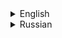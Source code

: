 <details>
<summary>English</summary>

## Links

[Chrome Web Store](https://chromewebstore.google.com/detail/hagknokdofkmojolcpbddjfdjhnjdkae)<br>
[Edge Add-ons](https://microsoftedge.microsoft.com/addons/detail/bcpgohifjmmcoiemghdamamlkbcbgifg)

## About
**Advanced Extension Reloader** is a browser extension that reloads unpacked extensions you develop for you. By installing this extension you will be able to reload all your unpacked extensions at once with a click on the browser action icon. You will also be able to: 

★ Limit reload only to an extension with a specific id.

★ Reload extension(s) with a hotkey.

★ Set up an automatic reload on your extension's files change with the help of supplementary packages **Advanced Extension Reloader Watch 1** (if you develop an extension without a bundler) or **Advanced Extension Reloader Watch 2** (if you use Webpack).

★ Make **Advanced Extension Reloader** play a sound when your extension(s) is reloaded.

★ Make **Advanced Extension Reloader** reload the current tab or all tabs after your extension(s) is reloaded (useful for content script).

After reloading your extension(s) **Advanced Extension Reloader** will reopen all closed during reloading tabs (for example, the options page of your extension(s)).

Below is a detailed description of how to use the **Advanced Extension Reloader** and its supplementary packages.

## Content
- [Manual reload](#manual_reload_en)
- [Automatic reload](#automatic_reload_en)
- [Advanced Extension Reloader Watch 1 (automatic reload for extensions developed WITHOUT bundler)](#advanced_extension_reloader_watch_1_no_bundler_en)
- [Advanced Extension Reloader Watch 2 (automatic reload for extensions developed WITH bundler)](#advanced_extension_reloader_watch_2_bundler_en)
- [Reload extension on manifest.json changes](#manifest_changes_reload_en)
- [Temporarily suspend automatic reload](#suspend_automatic_reload_en)
- [Sample extensions](#sample_extensions_en)
- [API](#api_en)
- [Build steps](#build_steps_en)

<h2 id="manual_reload_en">Manual reload</h2>

To reload extension(s), click on the extension icon in the toolbar or hit *Reload extension main* hotkey specified at *chrome://extensions/shortcuts*. You can change how your extension is reloaded by editing the *Extension's icon click action* field on the settings page. 

**Example of settings:**
```javascript
{
    "all_tabs": false,
    "hard": true,
    "ext_id": "ffhljpfecjcfjdaneehmhdgplkaafnbb",
    "play_sound": true
}
```

Right-clicking on the extension icon will bring additional reload actions which can be changed by editing the *Extension's icon context menu actions* field on the settings page. 

The field accepts an array of objects with the same schema as seen in *Extension's icon click action*. Keep in mind that there is a limit on how many items can appear there. You can also use reload actions defined there by hitting one of the *Reload extension X* hotkeys specified at *chrome://extensions/shortcuts*, where *X* is a position in the array.

<h2 id="automatic_reload_en">Automatic reload</h2>

To automatically reload your extension you will need two supplementary packages: **Advanced Extension Reloader Watch 1** and **Advanced Extension Reloader Watch 2**. You will need to install Node JS and npm package manager to use them. 

<h2 id="advanced_extension_reloader_watch_1_no_bundler_en">Advanced Extension Reloader Watch 1 (automatic reload for extensions developed WITHOUT bundler)</h2>

If you develop an extension without a bundler you will need **Advanced Extension Reloader Watch 1**. It will watch your files for changes and send a message to **Advanced Extension Reloader**, so it can reload your extension.<br>

**Here is how to use it:**

1. Install the package globally using:
    ```shell
    npm install advanced-extension-reloader-watch-1 --global
    ```

2. Create a *config.json* anywhere on your machine (replace the value of `ext_id` to your extension's id):
    ```json
    {
        "port": 6220,
        "watch_dir": "D:/Cloud/Projects/Advanced Extension Reloader Examples/advanced-extension-reloader-examples/no_bundler/extensions/manifest_3",
        "ext_id": "jepkffhnnekngedhempoflhcmoogpkph",
        "play_sound": true
    }
    ```
    🚩 Important: the port defined here should be duplicated in the **Advanced Extension Reloader's** settings page.

3. Open the command prompt/terminal and execute the following command:
    ```shell
    watch-ext --config path_to_your_config.json
    ```

<h2 id="advanced_extension_reloader_watch_2_bundler_en">Advanced Extension Reloader Watch 2 (automatic reload for extensions developed WITH bundler)</h2>

If you develop an extension with a bundler you will need **Advanced Extension Reloader Watch 2**.<br>

**Here is an example of usage in a Webpack project:**

1. Install **Advanced Extension Reloader Watch 2** using:
    ```shell
    npm install advanced-extension-reloader-watch-2
    ```

2. Import *Reloader* in your Webpack config:
    ```javascript
    const Reloader = require('advanced-extension-reloader-watch-2/umd/reloader');
    ```

3. Start watching files for changes in the *src* folder of your project. if you want to watch another folder, you can set it with `watch_dir` property:
    ```javascript
    const reloader = new Reloader({
        port: 6223,
    });

    reloader.watch();
    ```
    🚩 Important: the port defined here should be duplicated in the **Advanced Extension Reloader's** settings page.

4. Add the following to the `plugins` array (replace the value of `ext_id` to your extension's id):
    ```javascript
    {
        apply: (compiler) => {
            compiler.hooks.done.tap('done', (stats) => {
                const an_error_occured = stats.compilation.errors.length !== 0;

                if (an_error_occured) {
                    reloader.play_error_notification();
                } else {
                    reloader.reload({
                        ext_id: 'dphafhlelejgffkmbmnmomfehnekdnlj',
                        play_sound: true,
                    });
                }
            });
        },
    },
    ```
    The `reloader.reload()` function reloads your extension.<br>
    The `reloader.play_error_notification()` function allows you to play an error notification sound on bundling failure.

See the example of Webpack config [here](https://github.com/loftyshaky/advanced-extension-reloader-examples/blob/main/webpack/webpack.config.js)

<h2 id="manifest_changes_reload_en">Reload extension on manifest.json changes</h2>

If you want your extension to reload on *manifest.json* changes you would need to use `listen()` function from the **Advanced Extension Reloader Watch 2** supplementary package.<br>

**Here's how to use it:**

- For non-bundler set-up, download *listener.js* from [here](https://raw.githubusercontent.com/loftyshaky/advanced-extension-reloader-watch-2/master/dist/es/listener.js) if your background script is an ES module, or [here](https://raw.githubusercontent.com/loftyshaky/advanced-extension-reloader-watch-2/master/dist/umd/listener.js) otherwise. 

- For Webpack set-up, just `import` the `listener` module as shown below.

- `Import` `listener` in the background script and call `listen()` function like so:
    ```javascript
    import Listener from 'advanced-extension-reloader-watch-2/umd/listener';

    new Listener().listen();
    ```

<h2 id="suspend_automatic_reload_en">Temporarily suspend automatic reload</h2>

You can temporarily suspend automatic reload by right-clicking on the browser action icon and selecting the *Suspend automatic reload* option. You can also do this with a hotkey specified at *chrome://extensions/shortcuts*.

<h2 id="sample_extensions_en">Sample extensions</h2>

Sample extensions can be found [here](https://github.com/loftyshaky/advanced-extension-reloader-examples).

<h2 id="api_en">API</h2>

| Property | Type | Default value | Applies to | Description |
| :--- | :--- | :--- | :--- | :--- |
| `hard` | `boolean` | `true` | Advanced Extension Reloader, Advanced Extension Reloader Watch 1, Advanced Extension Reloader Watch 2 | Whether to reload an extension as opposed to just reloading the current tab. If set to `false`, the background script will not reload. The extension(s) won't reload on *manifest.json* changes even if this option is `true` unless you use `listen()` function from the **Advanced Extension Reloader Watch 2** supplementary package in the background script of the target extension. Can be combined with `all_tabs`. |
| `all_tabs` | `boolean` | `false` | Advanced Extension Reloader, Advanced Extension Reloader Watch 1, Advanced Extension Reloader Watch 2 | Whether to reload all tabs as opposed to just reloading the current tab. |
| `ext_id` | `string` | `undefined` | Advanced Extension Reloader, Advanced Extension Reloader Watch 1, Advanced Extension Reloader Watch 2 | An id of an extension to reload in `hard` mode. If unspecified, all extensions will be reloaded. |
| `play_sound` | `boolean` | `false` | Advanced Extension Reloader, Advanced Extension Reloader Watch 1, Advanced Extension Reloader Watch 2 | Whether to play a notification sound upon reload completion. |
| `after_reload_delay` | `number` | `1000` | Advanced Extension Reloader, Advanced Extension Reloader Watch 1, Advanced Extension Reloader Watch 2 | The amount of time in milliseconds to wait after an extension was reloaded before reloading closed tabs. If you experience any errors in your extension after its pages are reloaded or the extension's pages are reloaded blank, you may try to increase this value. |
| `port` | `number` | `7220` | Advanced Extension Reloader Watch 1, Advanced Extension Reloader Watch 2 | A port, that should expect messages to reload an extension. You will need multiple ports if you develop multiple extensions. 🚩 Important: the port defined here should be duplicated in the **Advanced Extension Reloader's** settings page. |
| `watch_dir` | `string` | src | Advanced Extension Reloader Watch 1, Advanced Extension Reloader Watch 2 | A path to the directory to watch for file changes. Should be your extension's directory path. |
| `manifest_path` | `boolean` \| `string` | `false` | Advanced Extension Reloader Watch 1, Advanced Extension Reloader Watch 2 | A path to the extension's *manifest.json*. Can be a boolean, if `true` **Advanced Extension Reloader Watch 1/2** will look for *manifest.json* in the `watch_dir` directory. **Advanced Extension Reloader Watch 1/2** need this option to check the validity of *manifest* before reloading an extension. If the *manifest.json* is not valid, reload will be canceled so your extension doesn't crash. |
| `hard_paths` | `string[]` | `[]` | Advanced Extension Reloader Watch 1, Advanced Extension Reloader Watch 2 | An array of paths or partial paths (like file name). If an extension reload is triggered by a change in files/directories with one of these paths, it will reload with `hard`: `true` even if `hard`: `false` is specified in the config. |
| `soft_paths` | `string[]` | `[]` | Advanced Extension Reloader Watch 1, Advanced Extension Reloader Watch 2 | An array of paths or partial paths (like file name). If an extension reload is triggered by a change in files/directories with one of these paths, it will reload with `hard`: `false` even if `hard`: `true` is specified in the config. |
| `all_tabs_paths` | `string[]` | `[]` | Advanced Extension Reloader Watch 1, Advanced Extension Reloader Watch 2 | An array of paths or partial paths (like file name). If an extension reload is triggered by a change in files/directories with one of these paths, it will reload with `all_tabs`: `true` even if `all_tabs`: `false` is specified in the config. |
| `one_tab_paths` | `string[]` | `[]` | Advanced Extension Reloader Watch 1, Advanced Extension Reloader Watch 2 | An array of paths or partial paths (like file name). If an extension reload is triggered by a change in files/directories with one of these paths, it will reload with `all_tabs`: `false` even if `all_tabs`: `true` is specified in the config. |

<h2 id="build_steps_en">Build steps</h2>

1. git clone https://github.com/loftyshaky/advanced-extension-reloader
2. cd into the cloned repository
3. npm install
4. npm run prod (Chrome) / npm run prode (Edge)
</details>
<details>
<summary>Russian</summary>

## Ссылки

[Chrome Web Store](https://chromewebstore.google.com/detail/hagknokdofkmojolcpbddjfdjhnjdkae)<br>
[Edge Add-ons](https://microsoftedge.microsoft.com/addons/detail/bcpgohifjmmcoiemghdamamlkbcbgifg)

## О расширении
**Advanced Extension Reloader** - это браузерное расширение, которое перезагружает распакованные расширения разрабатываемые вами, за вас. Установив это расширение, вы сможете перезагрузить все распакованные расширения сразу, кликнув на иконку расширения. Вы также сможете:

★ Перезагружать расширение только с определенным id. 

★ Перезагружать расширение(я) с помощью горячей клавиш(и).

★ Настроить автоматическую перезагрузку при изменении файлов вашего расширения с помощью вспомогательных пакетов **Advanced Extension Reloader Watch 1** (если вы разрабатываете расширение без бандлера) или **Advanced Extension Reloader Watch 2** (если вы используете Webpack).

★ Настроить воспроизведение звукового оповещения по окончании перезагрузки вашего расширения/ваших расширений.

★ Настроить перезагрузку текущей вкладки или всех вкладок по окончании перезагрузки вашего расширения/ваших расширений. (полезно для расширений с content script).

После перезагрузки расширения(й) **Advanced Extension Reloader** повторно откроет все закрытые во время перезагрузки вкладки (например, страницу параметров вашего расширения(й)).

Ниже приводится подробное описание того, как использовать **Advanced Extension Reloader** и вспомогательные пакеты идущие с ним.

## Содержание
- [Ручная перезагрузка](#manual_reload_ru)
- [Автоматическая перезагрузка](#automatic_reload_ru)
- [Advanced Extension Reloader Watch 1 (автоматическая перезагрузка для расширений разрабатываемых БЕЗ ИСПОЛЬЗОВАНИЯ бандлера)](#advanced_extension_reloader_watch_1_no_bundler_ru)
- [Advanced Extension Reloader Watch 2 (автоматическая перезагрузка для расширений разрабатываемых С ИСПОЛЬЗОВАНИЕМ бандлера)](#advanced_extension_reloader_watch_2_bundler_ru)
- [Перезагрузка расширения при изменении manifest.json](#manifest_changes_reload_ru)
- [Временная приостановка автоматической перезагрузки](#suspend_automatic_reload_ru)
- [Примеры расширений](#sample_extensions_ru)
- [API](#api_ru)
- [Этапы сборки](#build_steps_ru)

<h2 id="manual_reload_ru">Ручная перезагрузка</h2>

Чтобы перезагрузить расширение(я), кликните на иконку расширения на панели инструментов или используйте горячую клавишу *Перезагрузить расширение (основное действие)*, которую можно настроить в *chrome://extensions/shortcuts*. Вы можете изменить, то как расширение будет перезагружаться отредактировав текстовое поле *Действие при клике на иконку расширения* в настройках расширения.

**Пример настроек:**
```javascript
{
    "all_tabs": false,
    "hard": true,
    "ext_id": "ffhljpfecjcfjdaneehmhdgplkaafnbb",
    "play_sound": true
}
```

Клик правой кнопкой мыши по иконке расширения отобразит меню с дополнительными действиями перезагрузки, которые можно изменить, отредактировав текстовое поле *Действия контекстного меню иконки расширения* на странице настроек.

Текстовое поле принимает массив объектов с той же схемой, что и в *Действие при клике на иконку расширения*. Имейте в виду, что количество элементов в контекстном меню ограничено. Вы также можете использовать эти действия перезагрузки, используя одну из горячих клавиш *Перезагрузить расширение X* (которые можно настроить в *chrome://extensions/shortcuts*), где *X* - позиция в массиве.

<h2 id="automatic_reload_ru">Автоматическая перезагрузка</h2>

Для автоматической перезагрузки расширения вам потребуются два дополнительных пакета: **Advanced Extension Reloader Watch 1** и **Advanced Extension Reloader Watch 2**. Чтобы их использовать, вам необходимо установить Node JS и менеджер пакетов npm.

<h2 id="advanced_extension_reloader_watch_1_no_bundler_ru">Advanced Extension Reloader Watch 1 (автоматическая перезагрузка для расширений разрабатываемых БЕЗ ИСПОЛЬЗОВАНИЯ бандлера)</h2>

Если вы разрабатываете расширение без бандлера, вам понадобится **Advanced Extension Reloader Watch 1**. Этот пакет будет следить за вашими файлами на предмет изменений и отправлять сообщение в **Advanced Extension Reloader**, чтобы оно могло перезагрузить ваше расширение.

**Как пользоваться Advanced Extension Reloader Watch 1:**

1. Установите пакет глобально, используя::
    ```shell
    npm install advanced-extension-reloader-watch-1 --global
    ```

2. Создайте *config.json* в любом месте на вашем компьютере (замените значение `ext_id` на id вашего расширения):
    ```json
    {
        "port": 6220,
        "watch_dir": "D:/Cloud/Projects/Advanced Extension Reloader Examples/advanced-extension-reloader-examples/no_bundler/extensions/manifest_3",
        "ext_id": "jepkffhnnekngedhempoflhcmoogpkph",
        "play_sound": true
    }
    ```
    🚩 Важно: заданный здесь порт должен быть продублирован на странице настроек **Advanced Extension Reloader**.

3. Откройте командную строку/терминал и выполните следующую команду:
    ```shell
    watch-ext --config path_to_your_config.json
    ```

<h2 id="advanced_extension_reloader_watch_2_bundler_ru">Advanced Extension Reloader Watch 2 (автоматическая перезагрузка для расширений разрабатываемых С ИСПОЛЬЗОВАНИЕМ бандлера)</h2>

Если вы разрабатываете расширение с бандлером, вам понадобится **Advanced Extension Reloader Watch 2**.<br>

**Как пользоваться Advanced Extension Reloader Watch 2:** в Webpack проекте:

1. Установите **Advanced Extension Reloader Watch 2**, используя:
    ```shell
    npm install advanced-extension-reloader-watch-2
    ```

2. Импортируйте *Reloader* в файл конфигурации Webpack:
    ```javascript
    const Reloader = require('advanced-extension-reloader-watch-2/umd/reloader');
    ```

3. Начните следить за изменениями файлов в папке *src* вашего проекта. Если вы хотите следить за другой папкой, используйте свойство `watch_dir`:
    ```javascript
    const reloader = new Reloader({
        port: 6223,
    });

    reloader.watch();
    ```
    🚩 Важно: заданный здесь порт должен быть продублирован на странице настроек **Advanced Extension Reloader**.

4. Добавьте следующий код в массив `plugins` (замените значение `ext_id` на id вашего расширения):
    ```javascript
    {
        apply: (compiler) => {
            compiler.hooks.done.tap('done', (stats) => {
                const an_error_occured = stats.compilation.errors.length !== 0;

                if (an_error_occured) {
                    reloader.play_error_notification();
                } else {
                    reloader.reload({
                        ext_id: 'dphafhlelejgffkmbmnmomfehnekdnlj',
                        play_sound: true,
                    });
                }
            });
        },
    },
    ```
    Функция `reloader.reload()` перезагружает ваше расширение.<br>
    Функция `reloader.play_error_notification()` позволяет воспроизводить звук уведомления об ошибке при сборке.

Пример файла конфигурации Webpack можно посмотреть [здесь](https://github.com/loftyshaky/advanced-extension-reloader-examples/blob/main/webpack/webpack.config.js)

<h2 id="manifest_changes_reload_ru">Перезагрузка расширения при изменении manifest.json</h2>

Если вы хотите, чтобы ваше расширение перезагружалось при изменении *manifest.json*, вам нужно будет использовать функцию `listen()` из дополнительного пакета **Advanced Extension Reloader Watch 2**.<br>

**Как её использовать:**

- Для случая без использования бандлера, скачайте *listener.js* [здесь](https://raw.githubusercontent.com/loftyshaky/advanced-extension-reloader-watch-2/master/dist/es/listener.js), если ваш background-скрипт является модулем ES, или [здесь](https://raw.githubusercontent.com/loftyshaky/advanced-extension-reloader-watch-2/master/dist/umd/listener.js) в противном случае.

- Для случая с использования Webpack, просто импортируйте модуль `listener` как показано ниже.

- Импортируйте `listener` в background-скрипт и вызовите функцию `listen()` следующим образом:
    ```javascript
    import Listener from 'advanced-extension-reloader-watch-2/umd/listener';

    new Listener().listen();
    ```

<h2 id="suspend_automatic_reload_ru">Временная приостановка автоматической перезагрузки</h2>

Вы можете временно приостановить автоматическую перезагрузку, кликнув правой кнопкой мыши на иконку расширения и выбрав опцию *Приостановить автоматическую перезагрузку*. Вы также можете сделать это с помощью горячей клавиши, которую можно настроить в *chrome://extensions/shortcuts*.

<h2 id="sample_extensions_ru">Примеры расширений</h2>

Примеры расширений можно найти [здесь](https://github.com/loftyshaky/advanced-extension-reloader-examples).

<h2 id="api_ru">API</h2>

| Свойство | Тип | Значение по-умолчанию | Применимо к | Описание |
| :--- | :--- | :--- | :--- | :--- |
| `hard` | `boolean` | `true` | Advanced Extension Reloader, Advanced Extension Reloader Watch 1, Advanced Extension Reloader Watch 2 | Следует ли перезагружать расширение, а не просто текущую вкладку. Если установлено значение `false`, background-скрипт не будет перезагружен. Расширения не будут перезагружаться при изменении *manifest.json*, даже если установленно значение `true`, за исключением случая, когда вы используете функцию `listen()` из вспомогательного пакета **Advanced Extension Reloader Watch 2** в background-скрипте целевого расширения. Может быть совмещено со свойством `all_tabs`. |
| `all_tabs` | `boolean` | `false` | Advanced Extension Reloader, Advanced Extension Reloader Watch 1, Advanced Extension Reloader Watch 2 | Следует ли перезагружать все вкладки, а не просто текущую. |
| `ext_id` | `string` | `undefined` | Advanced Extension Reloader, Advanced Extension Reloader Watch 1, Advanced Extension Reloader Watch 2 | Id расширения для перезагрузки в `hard` режиме. Если значение опущено, будут перезагружены все расширения. |
| `play_sound` | `boolean` | `false` | Advanced Extension Reloader, Advanced Extension Reloader Watch 1, Advanced Extension Reloader Watch 2 | Следует ли воспроизводить звук уведомления по завершении перезагрузки. |
| `after_reload_delay` | `number` | `1000` | Advanced Extension Reloader, Advanced Extension Reloader Watch 1, Advanced Extension Reloader Watch 2 | Время, в миллисекундах, которое следует ждать после перезагрузки расширения, перед перезагрузкой закрытых вкладок. Если у вас возникают ошибки в расширении после перезагрузки его страниц или страницы расширения загружаются пустыми, вы можете попробовать увеличить это значение. |
| `port` | `number` | `7220` | Advanced Extension Reloader Watch 1, Advanced Extension Reloader Watch 2 | Порт, который должен ожидать сообщения для перезагрузки расширений. Если вы разрабатываете несколько расширений одновременно, вам понадобится несколько портов. 🚩 Важно: заданный здесь порт должен быть продублирован на странице настроек **Advanced Extension Reloader**. |
| `watch_dir` | `string` | src | Advanced Extension Reloader Watch 1, Advanced Extension Reloader Watch 2 | Путь к папке, за изменением файлов которой, следует следить. Этим значением должен быть путь к папке с вашим расширением. |
| `manifest_path` | `boolean` \| `string` | `false` | Advanced Extension Reloader Watch 1, Advanced Extension Reloader Watch 2 | Путь к *manifest.json* расширения. Может быть boolean, если `true` **Advanced Extension Reloader Watch 1/2** будет искать manifest.json в `watch_dir`. Эта опция нужна **Advanced Extension Reloader Watch 1/2** для проверки корректности *manifest.json* перед перезагрузкой расширения. Если *manifest.json* некорректен, перезагрузка будет отменена, чтобы расширение не зависло. |
| `hard_paths` | `string[]` | `[]` | Advanced Extension Reloader Watch 1, Advanced Extension Reloader Watch 2 | Массив путей или частичных путей (например, имен файлов). Если перезагрузка расширения вызвана изменением в этих файлах/папках, оно будет перезагружено с `hard`: `true`, даже если в этом файле конфигурации указано `hard`: `false`. |
| `soft_paths` | `string[]` | `[]` | Advanced Extension Reloader Watch 1, Advanced Extension Reloader Watch 2 | Массив путей или частичных путей (например, имен файлов). Если перезагрузка расширения вызвана изменением в этих файлах/папках, оно будет перезагружено с `hard`: `false`, даже если в этом файле конфигурации указано `hard`: `true`. |
| `all_tabs_paths` | `string[]` | `[]` | Advanced Extension Reloader Watch 1, Advanced Extension Reloader Watch 2 | Массив путей или частичных путей (например, имен файлов). Если перезагрузка расширения вызвана изменением в этих файлах/папках, оно будет перезагружено с all_tabs: true, даже если в этом файле конфигурации указано `all_tabs`: `false`. |
| `one_tab_paths` | `string[]` | `[]` | Advanced Extension Reloader Watch 1, Advanced Extension Reloader Watch 2 | Массив путей или частичных путей (например, имен файлов). Если перезагрузка расширения вызвана изменением в этих файлах/папках, оно будет перезагружено с `all_tabs`: `false`, даже если в этом файле конфигурации указано `all_tabs`: `true`. |

<h2 id="build_steps_ru">Этапы сборки</h2>

1. git clone https://github.com/loftyshaky/advanced-extension-reloader
2. cd в клонированный репозиторий
3. npm install
4. npm run prod (Chrome) / npm run prode (Edge)
</details>
